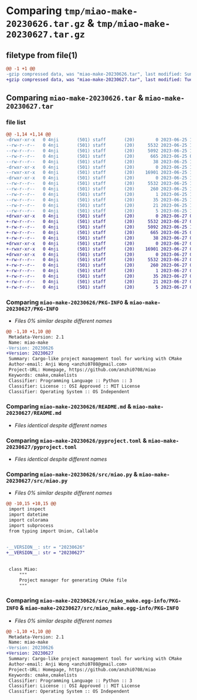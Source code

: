 # Comparing `tmp/miao-make-20230626.tar.gz` & `tmp/miao-make-20230627.tar.gz`

## filetype from file(1)

```diff
@@ -1 +1 @@
-gzip compressed data, was "miao-make-20230626.tar", last modified: Sun Jun 25 16:37:52 2023, max compression
+gzip compressed data, was "miao-make-20230627.tar", last modified: Tue Jun 27 08:05:48 2023, max compression
```

## Comparing `miao-make-20230626.tar` & `miao-make-20230627.tar`

### file list

```diff
@@ -1,14 +1,14 @@
-drwxr-xr-x   0 4nji       (501) staff       (20)        0 2023-06-25 16:37:52.659414 miao-make-20230626/
--rw-r--r--   0 4nji       (501) staff       (20)     5532 2023-06-25 16:37:52.658750 miao-make-20230626/PKG-INFO
--rw-r--r--   0 4nji       (501) staff       (20)     5092 2023-06-25 16:35:46.000000 miao-make-20230626/README.md
--rw-r--r--   0 4nji       (501) staff       (20)      665 2023-06-25 03:28:05.000000 miao-make-20230626/pyproject.toml
--rw-r--r--   0 4nji       (501) staff       (20)       38 2023-06-25 16:37:52.659602 miao-make-20230626/setup.cfg
-drwxr-xr-x   0 4nji       (501) staff       (20)        0 2023-06-25 16:37:52.651539 miao-make-20230626/src/
--rwxr-xr-x   0 4nji       (501) staff       (20)    16901 2023-06-25 16:29:28.000000 miao-make-20230626/src/miao.py
-drwxr-xr-x   0 4nji       (501) staff       (20)        0 2023-06-25 16:37:52.657908 miao-make-20230626/src/miao_make.egg-info/
--rw-r--r--   0 4nji       (501) staff       (20)     5532 2023-06-25 16:37:52.000000 miao-make-20230626/src/miao_make.egg-info/PKG-INFO
--rw-r--r--   0 4nji       (501) staff       (20)      260 2023-06-25 16:37:52.000000 miao-make-20230626/src/miao_make.egg-info/SOURCES.txt
--rw-r--r--   0 4nji       (501) staff       (20)        1 2023-06-25 16:37:52.000000 miao-make-20230626/src/miao_make.egg-info/dependency_links.txt
--rw-r--r--   0 4nji       (501) staff       (20)       35 2023-06-25 16:37:52.000000 miao-make-20230626/src/miao_make.egg-info/entry_points.txt
--rw-r--r--   0 4nji       (501) staff       (20)       21 2023-06-25 16:37:52.000000 miao-make-20230626/src/miao_make.egg-info/requires.txt
--rw-r--r--   0 4nji       (501) staff       (20)        5 2023-06-25 16:37:52.000000 miao-make-20230626/src/miao_make.egg-info/top_level.txt
+drwxr-xr-x   0 4nji       (501) staff       (20)        0 2023-06-27 08:05:48.073601 miao-make-20230627/
+-rw-r--r--   0 4nji       (501) staff       (20)     5532 2023-06-27 08:05:48.072903 miao-make-20230627/PKG-INFO
+-rw-r--r--   0 4nji       (501) staff       (20)     5092 2023-06-25 16:35:46.000000 miao-make-20230627/README.md
+-rw-r--r--   0 4nji       (501) staff       (20)      665 2023-06-25 03:28:05.000000 miao-make-20230627/pyproject.toml
+-rw-r--r--   0 4nji       (501) staff       (20)       38 2023-06-27 08:05:48.073805 miao-make-20230627/setup.cfg
+drwxr-xr-x   0 4nji       (501) staff       (20)        0 2023-06-27 08:05:48.068518 miao-make-20230627/src/
+-rwxr-xr-x   0 4nji       (501) staff       (20)    16901 2023-06-27 08:05:27.000000 miao-make-20230627/src/miao.py
+drwxr-xr-x   0 4nji       (501) staff       (20)        0 2023-06-27 08:05:48.072096 miao-make-20230627/src/miao_make.egg-info/
+-rw-r--r--   0 4nji       (501) staff       (20)     5532 2023-06-27 08:05:48.000000 miao-make-20230627/src/miao_make.egg-info/PKG-INFO
+-rw-r--r--   0 4nji       (501) staff       (20)      260 2023-06-27 08:05:48.000000 miao-make-20230627/src/miao_make.egg-info/SOURCES.txt
+-rw-r--r--   0 4nji       (501) staff       (20)        1 2023-06-27 08:05:48.000000 miao-make-20230627/src/miao_make.egg-info/dependency_links.txt
+-rw-r--r--   0 4nji       (501) staff       (20)       35 2023-06-27 08:05:48.000000 miao-make-20230627/src/miao_make.egg-info/entry_points.txt
+-rw-r--r--   0 4nji       (501) staff       (20)       21 2023-06-27 08:05:48.000000 miao-make-20230627/src/miao_make.egg-info/requires.txt
+-rw-r--r--   0 4nji       (501) staff       (20)        5 2023-06-27 08:05:48.000000 miao-make-20230627/src/miao_make.egg-info/top_level.txt
```

### Comparing `miao-make-20230626/PKG-INFO` & `miao-make-20230627/PKG-INFO`

 * *Files 0% similar despite different names*

```diff
@@ -1,10 +1,10 @@
 Metadata-Version: 2.1
 Name: miao-make
-Version: 20230626
+Version: 20230627
 Summary: Cargo-like project management tool for working with CMake
 Author-email: Anji Wong <anzhi0708@gmail.com>
 Project-URL: Homepage, https://github.com/anzhi0708/miao
 Keywords: cmake,cmakelists
 Classifier: Programming Language :: Python :: 3
 Classifier: License :: OSI Approved :: MIT License
 Classifier: Operating System :: OS Independent
```

### Comparing `miao-make-20230626/README.md` & `miao-make-20230627/README.md`

 * *Files identical despite different names*

### Comparing `miao-make-20230626/pyproject.toml` & `miao-make-20230627/pyproject.toml`

 * *Files identical despite different names*

### Comparing `miao-make-20230626/src/miao.py` & `miao-make-20230627/src/miao.py`

 * *Files 0% similar despite different names*

```diff
@@ -10,15 +10,15 @@
 import inspect
 import datetime
 import colorama
 import subprocess
 from typing import Union, Callable
 
 
-__VERSION__: str = "20230626"
+__VERSION__: str = "20230627"
 
 
 class Miao:
     """
     Project manager for generating CMake file
     """
```

### Comparing `miao-make-20230626/src/miao_make.egg-info/PKG-INFO` & `miao-make-20230627/src/miao_make.egg-info/PKG-INFO`

 * *Files 0% similar despite different names*

```diff
@@ -1,10 +1,10 @@
 Metadata-Version: 2.1
 Name: miao-make
-Version: 20230626
+Version: 20230627
 Summary: Cargo-like project management tool for working with CMake
 Author-email: Anji Wong <anzhi0708@gmail.com>
 Project-URL: Homepage, https://github.com/anzhi0708/miao
 Keywords: cmake,cmakelists
 Classifier: Programming Language :: Python :: 3
 Classifier: License :: OSI Approved :: MIT License
 Classifier: Operating System :: OS Independent
```

